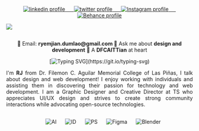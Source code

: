 <p align="center">
 <a href="https://www.linkedin.com/in/liljjian/">
    <img alt="linkedin profile" title="Follow Me on LinkedIn" src="https://img.shields.io/badge/mynrjad-2E43D4?style=for-the-badge&logo=linkedin&logoColor=white">
&nbsp;&nbsp;&nbsp;&nbsp;
  </a>
 <a href="https://twitter.com/liljjian">
    <img alt="twitter profile" title="Follow Me on Twitter" src="https://img.shields.io/badge/mynrjad-2E43D4?style=for-the-badge&logo=twitter&logoColor=white">
&nbsp;&nbsp;&nbsp;&nbsp;
  </a>
<a href="https://www.instagram.com/liljjian/">
    <img alt="Instagram profile" title="Follow Me on Insta" src="https://img.shields.io/badge/mynrjad-2E43D4?style=for-the-badge&logo=instagram&logoColor=white">
&nbsp;&nbsp;&nbsp;&nbsp;
  </a>
<a href="https://www.behance.net/mynrjad">
    <img alt="Behance profile" title="Follow Me on Behance" src="https://img.shields.io/badge/mynrjad-2E43D4?style=for-the-badge&logo=behance&logoColor=white">
  </a>
</p>

<img src="https://github.com/mynrjad/mynrjad/blob/main/GitHub%20Banner_Mynrjad.png" /> 

##

<div align="center"> 🔵 Email: <b>ryemjian.dumlao@gmail.com </b> 🔵 Ask me about <b>design and development</b> 🔵 A <b>DFCAITTian</b> at heart </div>

<div align="center">

[![Typing SVG](https://readme-typing-svg.demolab.com?font=Argentum+Sans&pause=1000&color=FFFFFF&center=true&width=600&height=70&lines=Git+Together+for+a+Bright+Future.)](https://git.io/typing-svg)
</div>  

<div style="text-align: justify" align="center">
I'm <b>RJ</b> from Dr. Filemon C. Aguilar Memorial College of Las Piñas, I talk about design and web development! I enjoy working with individuals and assisting them in discovering their passion for technology and web development. I am a Graphic Designer and Creative Director at TS who appreciates UI/UX design and strives to create strong community interactions while advocating open-source technologies. 
</div> 

##

<p align="center">
&nbsp;&nbsp;&nbsp;&nbsp;
    <img alt="AI"  src="https://img.shields.io/badge/Adobe%20Illustrator-2E43D4?style=for-the-badge&logo=adobe%20illustrator&logoColor=white">
&nbsp;&nbsp;&nbsp;&nbsp;
 <img alt="ID"  src="https://img.shields.io/badge/Adobe%20InDesign-2E43D4?style=for-the-badge&logo=Adobe%20InDesign&logoColor=white">
&nbsp;&nbsp;&nbsp;&nbsp;
    <img alt="PS"  src="https://img.shields.io/badge/Adobe%20Photoshop-2E43D4?style=for-the-badge&logo=Adobe%20Photoshop&logoColor=black">
&nbsp;&nbsp;&nbsp;&nbsp;
    <img alt="Figma"  src="https://img.shields.io/badge/Figma-2E43D4?style=for-the-badge&logo=figma&logoColor=white">
&nbsp;&nbsp;&nbsp;&nbsp;
    <img alt="Blender"  src="https://img.shields.io/badge/blender-2E43D4.svg?style=for-the-badge&logo=blender&logoColor=white">
 </p>



